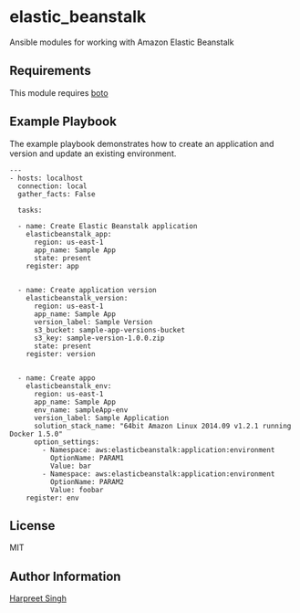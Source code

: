 elastic_beanstalk
=========

Ansible modules for working with Amazon Elastic Beanstalk

Requirements
------------

This module requires [boto](https://github.com/boto/boto)


Example Playbook
----------------

The example playbook demonstrates how to create an application and version and update an existing environment.

    ---
    - hosts: localhost
      connection: local
      gather_facts: False

      tasks:

      - name: Create Elastic Beanstalk application
        elasticbeanstalk_app:
          region: us-east-1
          app_name: Sample App
          state: present
        register: app


      - name: Create application version
        elasticbeanstalk_version:
          region: us-east-1
          app_name: Sample App
          version_label: Sample Version
          s3_bucket: sample-app-versions-bucket
          s3_key: sample-version-1.0.0.zip
          state: present
        register: version


      - name: Create appo
        elasticbeanstalk_env:
          region: us-east-1
          app_name: Sample App
          env_name: sampleApp-env
          version_label: Sample Application
          solution_stack_name: "64bit Amazon Linux 2014.09 v1.2.1 running Docker 1.5.0"
          option_settings:
            - Namespace: aws:elasticbeanstalk:application:environment
              OptionName: PARAM1
              Value: bar
            - Namespace: aws:elasticbeanstalk:application:environment
              OptionName: PARAM2
              Value: foobar
        register: env


License
-------

MIT

Author Information
------------------

[Harpreet Singh](http://about.me/hs)
